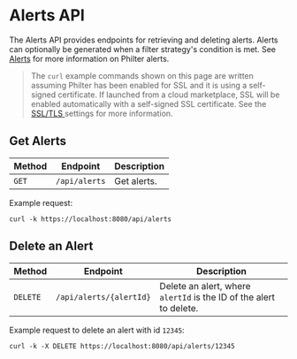 # Alerts API

The Alerts API provides endpoints for retrieving and deleting alerts. Alerts can optionally be generated when a filter strategy's condition is met. See [Alerts](../../other_features/alerts.md) for more information on Philter alerts.

> The `curl` example commands shown on this page are written assuming Philter has been enabled for SSL and it is using a self-signed certificate. If launched from a cloud marketplace, SSL will be enabled automatically with a self-signed SSL certificate. See the [SSL/TLS ](../../settings.md) settings for more information.


## Get Alerts

| Method | Endpoint | Description |
| ------ | -------- | ----------- | 
| `GET` | `/api/alerts` | Get alerts. |

Example request:

```
curl -k https://localhost:8080/api/alerts
```

## Delete an Alert

| Method   | Endpoint                | Description                                                        |
|----------|-------------------------|--------------------------------------------------------------------| 
| `DELETE` | `/api/alerts/{alertId}` | Delete an alert, where `alertId` is the ID of the alert to delete. |

Example request to delete an alert with id `12345`:

```
curl -k -X DELETE https://localhost:8080/api/alerts/12345
```